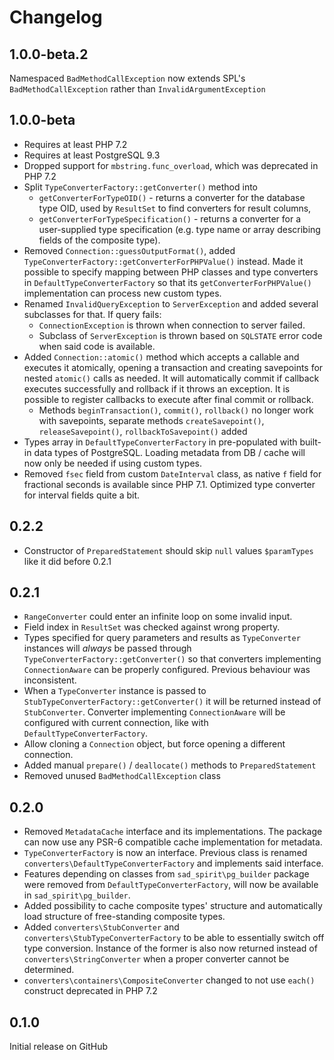# Changelog

## 1.0.0-beta.2

Namespaced `BadMethodCallException` now extends  SPL's `BadMethodCallException` rather than `InvalidArgumentException`

## 1.0.0-beta

* Requires at least PHP 7.2
* Requires at least PostgreSQL 9.3
* Dropped support for `mbstring.func_overload`, which was deprecated in PHP 7.2
* Split `TypeConverterFactory::getConverter()` method into
  * `getConverterForTypeOID()` - returns a converter for the database type OID, used by `ResultSet` to
    find converters for result columns,
  * `getConverterForTypeSpecification()` - returns a converter for a user-supplied type specification
    (e.g. type name or array describing fields of the composite type).
* Removed `Connection::guessOutputFormat()`, added `TypeConverterFactory::getConverterForPHPValue()` instead.
  Made it possible to specify mapping between PHP classes and type converters in `DefaultTypeConverterFactory`
  so that its `getConverterForPHPValue()` implementation can process new custom types.
* Renamed `InvalidQueryException` to `ServerException` and added several subclasses for that. If query fails:
  * `ConnectionException` is thrown when connection to server failed.
  * Subclass of `ServerException` is thrown based on `SQLSTATE` error code when said code is available.
* Added `Connection::atomic()` method which accepts a callable and executes it atomically, opening a transaction
  and creating savepoints for nested `atomic()` calls as needed. It will automatically commit if callback executes 
  successfully and rollback if it throws an exception. It is possible to register callbacks to execute after 
  final commit or rollback.
  * Methods `beginTransaction()`, `commit()`, `rollback()` no longer work with savepoints, separate methods
    `createSavepoint()`, `releaseSavepoint()`, `rollbackToSavepoint()` added
* Types array in `DefaultTypeConverterFactory` in pre-populated with built-in data types of PostgreSQL. Loading
  metadata from DB / cache will now only be needed if using custom types.
* Removed `fsec` field from custom `DateInterval` class, as native `f` field for fractional seconds 
  is available since PHP 7.1. Optimized type converter for interval fields quite a bit.

## 0.2.2

* Constructor of `PreparedStatement` should skip `null` values `$paramTypes` like it did before 0.2.1

## 0.2.1

* `RangeConverter` could enter an infinite loop on some invalid input.
* Field index in `ResultSet` was checked against wrong property.
* Types specified for query parameters and results as `TypeConverter` instances will *always* be passed through `TypeConverterFactory::getConverter()` so that converters implementing `ConnectionAware` can be properly configured. Previous behaviour was inconsistent.
* When a `TypeConverter` instance is passed to `StubTypeConverterFactory::getConverter()` it will be returned instead of `StubConverter`. Converter implementing `ConnectionAware` will be configured with current connection, like with `DefaultTypeConverterFactory`.
* Allow cloning a `Connection` object, but force opening a different connection.
* Added manual `prepare()` / `deallocate()` methods to `PreparedStatement`
* Removed unused `BadMethodCallException` class

## 0.2.0

* Removed `MetadataCache` interface and its implementations. The package can now use any PSR-6 compatible cache implementation for metadata.
* `TypeConverterFactory` is now an interface. Previous class is renamed `converters\DefaultTypeConverterFactory` and implements said interface.
* Features depending on classes from `sad_spirit\pg_builder` package were removed from `DefaultTypeConverterFactory`, will now be available in `sad_spirit\pg_builder`.
* Added possibility to cache composite types' structure and automatically load structure of free-standing composite types.
* Added `converters\StubConverter` and `converters\StubTypeConverterFactory` to be able to essentially switch off type conversion. Instance of the former is also now returned instead of `converters\StringConverter` when a proper converter cannot be determined.
* `converters\containers\CompositeConverter` changed to not use `each()` construct deprecated in PHP 7.2 

## 0.1.0

Initial release on GitHub